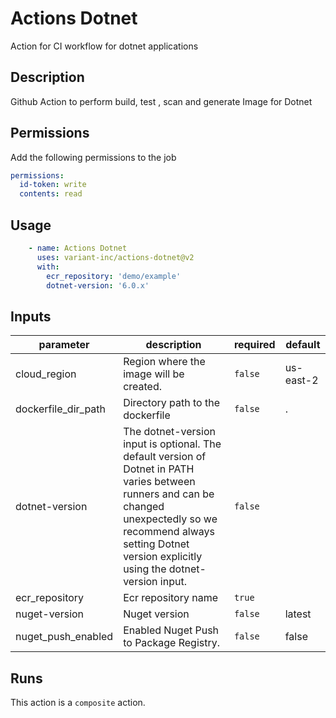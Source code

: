 # Actions Dotnet

Action for CI workflow for dotnet applications

<!-- action-docs-description -->
## Description

Github Action to perform build, test , scan and generate Image for Dotnet

## Permissions

Add the following permissions to the job

```yaml
permissions:
  id-token: write
  contents: read
```

## Usage

```yaml
    - name: Actions Dotnet
      uses: variant-inc/actions-dotnet@v2
      with:
        ecr_repository: 'demo/example'
        dotnet-version: '6.0.x'
```
<!-- action-docs-description -->

<!-- action-docs-inputs -->
## Inputs

| parameter | description | required | default |
| --- | --- | --- | --- |
| cloud_region | Region where the image will be created. | `false` | us-east-2 |
| dockerfile_dir_path | Directory path to the dockerfile | `false` | . |
| dotnet-version | The dotnet-version input is optional. The default version of Dotnet in PATH varies between runners and can be changed unexpectedly so we recommend always setting Dotnet version explicitly using the dotnet-version input.  | `false` |  |
| ecr_repository | Ecr repository name | `true` |  |
| nuget-version | Nuget version | `false` | latest |
| nuget_push_enabled | Enabled Nuget Push to Package Registry. | `false` | false |
<!-- action-docs-inputs -->

<!-- action-docs-outputs -->

<!-- action-docs-outputs -->

<!-- action-docs-runs -->
## Runs

This action is a `composite` action.
<!-- action-docs-runs -->
